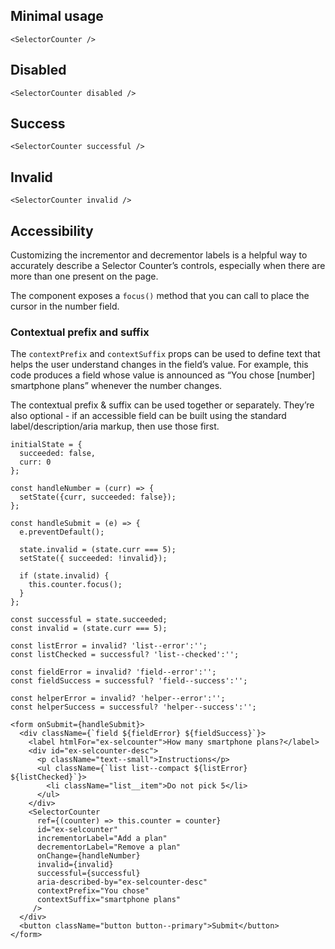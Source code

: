 ## Minimal usage

```
<SelectorCounter />
```

## Disabled


```
<SelectorCounter disabled />
```

## Success


```
<SelectorCounter successful />
```

## Invalid


```
<SelectorCounter invalid />
```

## Accessibility

Customizing the incrementor and decrementor labels is a helpful way to accurately describe a Selector Counter’s controls, especially when there are more than one present on the page.

The component exposes a `focus()` method that you can call to place the cursor in the number field.

### Contextual prefix and suffix

The `contextPrefix` and `contextSuffix` props can be used to define text that helps the user understand changes in the field’s value. For example, this code produces a field whose value is announced as “You chose [number] smartphone plans” whenever the number changes.

The contextual prefix & suffix can be used together or separately. They’re also optional - if an accessible field can be built using the standard label/description/aria markup, then use those first.

```
initialState = {
  succeeded: false,
  curr: 0
};

const handleNumber = (curr) => {
  setState({curr, succeeded: false});
};

const handleSubmit = (e) => {
  e.preventDefault();

  state.invalid = (state.curr === 5);
  setState({ succeeded: !invalid});

  if (state.invalid) {
    this.counter.focus();
  }
};

const successful = state.succeeded;
const invalid = (state.curr === 5);

const listError = invalid? 'list--error':'';
const listChecked = successful? 'list--checked':'';

const fieldError = invalid? 'field--error':'';
const fieldSuccess = successful? 'field--success':'';

const helperError = invalid? 'helper--error':'';
const helperSuccess = successful? 'helper--success':'';

<form onSubmit={handleSubmit}>
  <div className={`field ${fieldError} ${fieldSuccess}`}>
    <label htmlFor="ex-selcounter">How many smartphone plans?</label>
    <div id="ex-selcounter-desc">
      <p className="text--small">Instructions</p>
      <ul className={`list list--compact ${listError} ${listChecked}`}>
        <li className="list__item">Do not pick 5</li>
      </ul>
    </div>
    <SelectorCounter
      ref={(counter) => this.counter = counter}
      id="ex-selcounter"
      incrementorLabel="Add a plan"
      decrementorLabel="Remove a plan"
      onChange={handleNumber}
      invalid={invalid}
      successful={successful}
      aria-described-by="ex-selcounter-desc"
      contextPrefix="You chose"
      contextSuffix="smartphone plans"
     />
  </div>
  <button className="button button--primary">Submit</button>
</form>
```
